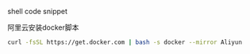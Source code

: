 shell code snippet

阿里云安装docker脚本
```bash
curl -fsSL https://get.docker.com | bash -s docker --mirror Aliyun
```
